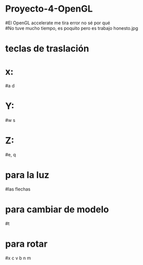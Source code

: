 # Proyecto-4-OpenGL

#El OpenGL accelerate me tira error no sé por qué  
#No tuve mucho tiempo, es poquito pero es trabajo honesto.jpg

# teclas de traslación 
# x:
#a d

# Y:
#w s

# Z:
#e, q

# para la luz 

#las flechas 

# para cambiar de modelo 
#t

# para rotar 
#x c v b n m
